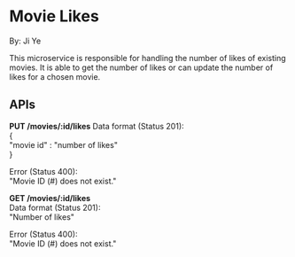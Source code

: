 #  Movie Likes

By: Ji Ye

This microservice is responsible for handling the number of likes of existing movies. It is able to get the number of likes or can update the number of likes for a chosen movie.
## APIs
**PUT /movies/:id/likes**
Data format (Status 201):  
{  
	"movie id" : "number of likes"  
}  

Error (Status 400):  
"Movie ID (#) does not exist."  

**GET /movies/:id/likes**  
Data format (Status 201):  
"Number of likes"  

Error  (Status 400):  
"Movie ID (#) does not exist."
